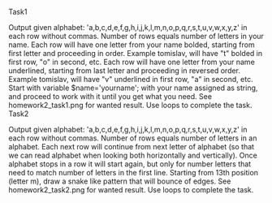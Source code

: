 Task1

Output given alphabet: 'a,b,c,d,e,f,g,h,i,j,k,l,m,n,o,p,q,r,s,t,u,v,w,x,y,z' in each row without commas. Number of rows equals number of letters in your name.
Each row will have one letter from your name bolded, starting from first letter and proceeding in order. Example tomislav, will have "t" bolded in first row, "o" in second, etc.
Each row will have one letter from your name underlined, starting from last letter and proceeding in reversed order. Example tomislav, will have "v" underlined in first row, "a" in second, etc.
Start with variable $name='yourname'; with your name assigned as string, and proceed to work with it until you get what you need.
See homework2_task1.png for wanted result.
Use loops to complete the task.
Task2

Output given alphabet: 'a,b,c,d,e,f,g,h,i,j,k,l,m,n,o,p,q,r,s,t,u,v,w,x,y,z' in each row without commas. Number of rows equals number of letters in an alphabet.
Each next row will continue from next letter of alphabet (so that we can read alphabet when looking both horizontally and vertically).
Once alphabet stops in a row it will start again, but only for number letters that need to match number of letters in the first line.
Starting from 13th position (letter m), draw a snake like pattern that will bounce of edges.
See homework2_task2.png for wanted result.
Use loops to complete the task.